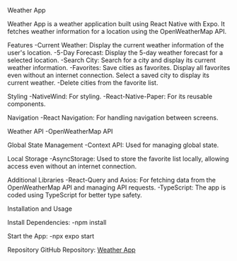 Weather App

Weather App is a weather application built using React Native with Expo. It fetches weather information for a location using the OpenWeatherMap API.

Features
-Current Weather: Display the current weather information of the user's location.
-5-Day Forecast: Display the 5-day weather forecast for a selected location.
-Search City: Search for a city and display its current weather information.
-Favorites:
  Save cities as favorites.
  Display all favorites even without an internet connection.
  Select a saved city to display its current weather.
-Delete cities from the favorite list.

Styling
-NativeWind: For styling.
-React-Native-Paper: For its reusable components.

Navigation
-React Navigation: For handling navigation between screens.

Weather API
-OpenWeatherMap API

Global State Management
-Context API: Used for managing global state.

Local Storage
-AsyncStorage: Used to store the favorite list locally, allowing access even without an internet connection.

Additional Libraries
-React-Query and Axios: For fetching data from the OpenWeatherMap API and managing API requests.
-TypeScript: The app is coded using TypeScript for better type safety.


Installation and Usage

Install Dependencies:
-npm install

Start the App:
-npx expo start

Repository
GitHub Repository: [Weather App](https://github.com/markalfreys/weatherapp.git)

